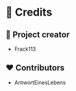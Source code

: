 <!--
SPDX-FileCopyrightText: 2023 The WAG development team

SPDX-License-Identifier: GPL-3.0-or-later
-->

# :pray: Credits

## :clap: Project creator

- Frack113

## :heart: Contributors

- AntwortEinesLebens
